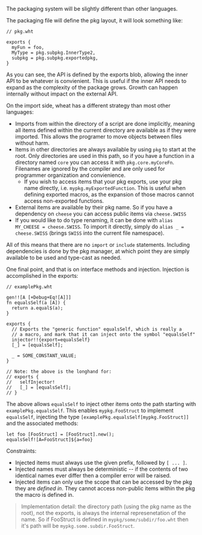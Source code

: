 The packaging system will be slightly different than other languages.

The packaging file will define the pkg layout, it will look something like:

```
// pkg.wht

exports {
  myFun = foo,
  MyType = pkg.subpkg.InnerType2,
  subpkg = pkg.subpkg.exportedpkg,
}
```

As you can see, the API is defined by the exports blob, allowing the inner API
to be whatever is convienient.  This is useful if the inner API needs to expand
as the complexity of the package grows. Growth can happen internally without
impact on the external API.

On the import side, wheat has a different strategy than most other languages:

- Imports from within the directory of a script are done implicitly, meaning
  all items defined within the current directory are available as if they were
  imported. This allows the programer to move objects between files without
  harm.
- Items in other directories are always available by using `pkg` to start at
  the root. Only directories are used in this path, so if you have a function
  in a directory named `core` you can access it with `pkg.core.myCoreFn`.
  Filenames are ignored by the compiler and are only used for programmer
  organization and convienience.
  - If you wish to access items that your pkg exports, use your pkg name
    directly, i.e. `mypkg.myExportedFunction`. This is useful when defining
    exported macros, as the expansion of those macros cannot access
    non-exported functions.
- External items are available by their pkg name. So if you have a dependency
  on `cheese` you can access public items via `cheese.SWISS`
- If you would like to do type renaming, it can be done with `alias MY_CHEESE =
  cheese.SWISS`. To import it directly, simply do `alias _ = cheese.SWISS`
  (brings `SWISS` into the current file namespace).

All of this means that there are no `import` or `include` statements. Including dependencies is done by the pkg
manager, at which point they are simply available to be used and type-cast as needed.

One final point, and that is on interface methods and injection. Injection is accomplished in the exports:

```
// examplePkg.wht

gen!![A [+Debug+Eq![A]]]
fn equalsSelf(a [A]) {
  return a.equal$(a);
}

exports {
  // Exports the "generic function" equalsSelf, which is really a
  // a macro, and mark that it can inject onto the symbol "equalsSelf"
  injector!!{export=equalsSelf}
  [_] = [equalsSelf];

  _ = SOME_CONSTANT_VALUE;
}

// Note: the above is the longhand for:
// exports {
//   selfInjector!
//   [_] = [equalsSelf];
// }
```

The above allows `equalsSelf` to inject other items onto the path starting with
`examplePkg.equalsSelf`.  This enables `mypkg.FooStruct` to implement
`equalsSelf`, injecting the type `[examplePkg.equalsSelf[mypkg.FooStruct]]` and the
associated methods:

```
let foo [FooStruct] = [FooStruct].new();
equalsSelf![A=FooStruct]${a=foo}
```

Constraints: 
- Injected items must always use the given prefix, followed by `[ ... ]`. 
- Injected names must always be deterministic -- if the contents of two
  identical names ever differ then a compiler error will be raised.
- Injected items can only use the scope that can be accessed by the pkg
  they are _defined in_. They cannot access non-public items within
  the pkg the macro is defined in.

> Implementation detail: the directory path (using the pkg name as the root), not the exports, is always the
> internal represenetation of the name. So if FooStruct is defined in `mypkg/some/subdir/foo.wht` then it's
> path will be `mypkg.some.subdir.FooStruct`.

